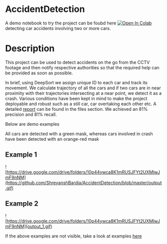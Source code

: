 # AccidentDetection

A demo notebook to try the project can be foubd here <a href="https://colab.research.google.com/github/ShreyanshBardia/AccidentDetection/blob/master/crash_detection.ipynb">
  <img src="https://colab.research.google.com/assets/colab-badge.svg" alt="Open In Colab"/> 
</a> detecting car accidents involving two or more cars.

# Description

This project can be used to detect accidents on the go from the CCTV footage and then notify respective authorities so that the required help can be provided as soon as possible.

In brief, using DeepSort we assign unique ID to each car and track its movement. We calculate trajectory of all the cars and if two cars are in near proximity with their trajectories intersecting at a near point, we detect it as a crash. Various conditions have been kept in mind to make the project deployable and robust such as a still car, car overtaking each other etc. A detailed [report](https://github.com/ShreyanshBardia/AccidentDetection/blob/master/Accident%20Detection_git.pdf) can be found in the files section. We achieved an 81% precision and 81% recall. 

Below are demo examples

All cars are detected with a green mask, whereas cars involved in crash have been detected with an orange-red mask

## Example 1

![https://drive.google.com/drive/folders/10p44ywca8K1mRUSJFYt2UXMlwJmF9nNM](https://github.com/ShreyanshBardia/AccidentDetection/blob/master/output.gif)

## Example 2

![https://drive.google.com/drive/folders/10p44ywca8K1mRUSJFYt2UXMlwJmF9nNM](output_1.gif)


If the above examples are not visible, take a look at examples [here](https://drive.google.com/drive/folders/10p44ywca8K1mRUSJFYt2UXMlwJmF9nNM)
